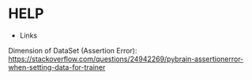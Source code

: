 # HELP

- Links

Dimension of DataSet (Assertion Error):
https://stackoverflow.com/questions/24942269/pybrain-assertionerror-when-setting-data-for-trainer
